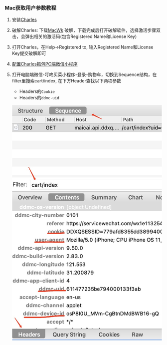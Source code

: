 ### Mac获取用户参数教程

1. 安装[Charles](https://www.charlesproxy.com/download/latest-release/)
2. 破解Charles: 下载[MacWk](https://macwk.com/soft/charles) 破解，下载完成后打开破解软件，选择激活步骤双击，会弹出相关的激活码(包含Registered Name和License Key)
3. 打开Charles，在Help->Registered to, 输入Registered Name和License Key提交破解即可
4. [配置Charles抓包PC端微信小程序](https://blog.csdn.net/z2181745/article/details/123002569)
5. 打开电脑端微信-叮咚买菜小程序-登录-购物车，切换到Sequence结构，在filter里搜索cart/index, 在下方Header查找以下两项参数

    - Headers的`Cookie`
    - Headers的`ddmc-uid`
    
    ![](../images/charles/header.jpg)